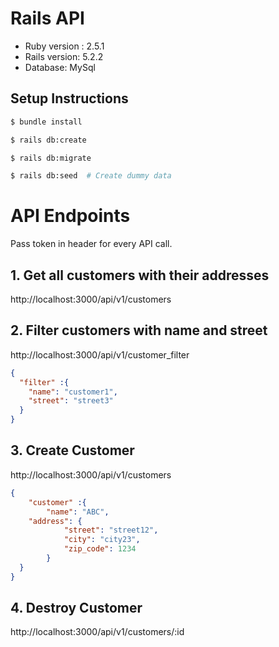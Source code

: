 # Rails API
* Ruby version : 2.5.1
* Rails version: 5.2.2
* Database: MySql

## Setup Instructions
```bash
$ bundle install
```
```bash
$ rails db:create
```
```bash
$ rails db:migrate
```
```bash
$ rails db:seed  # Create dummy data
```
# API Endpoints
Pass token in header for every API call.

## 1. Get all customers with their addresses
http://localhost:3000/api/v1/customers

## 2. Filter customers with name and street
http://localhost:3000/api/v1/customer_filter

```json
{
  "filter" :{
    "name": "customer1",
    "street": "street3"
  }
}
```

## 3. Create Customer
http://localhost:3000/api/v1/customers

```json
{
	"customer" :{
		"name": "ABC",
	"address": {
 			"street": "street12",
 			"city": "city23",
 			"zip_code": 1234
		}
  }
}
```

## 4. Destroy Customer
http://localhost:3000/api/v1/customers/:id